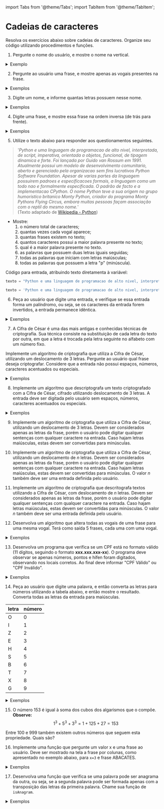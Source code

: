 import Tabs from '@theme/Tabs';
import TabItem from '@theme/TabItem';

# Cadeias de caracteres

Resolva os exercícios abaixo sobre cadeias de caracteres. Organize seu código utilizando procedimentos e funções.

1. Pergunte o nome do usuário, e mostre o nome na vertical.

<details>
  <summary>Exemplo</summary>

- Entrada:

```
Celso
```

- Saída:

```
C
e
l
s
o
```

</details>

2. Pergunte ao usuário uma frase, e mostre apenas as vogais presentes na frase.

<details>
  <summary>Exemplos</summary>

- Entrada:

```
batata e cebola
```

- Saída:

```
aaaeeoa
```

-------------------
- Entrada:

```
Abacaxi E Acerola
```

- Saída:

```
AaaiEAeoa
```

</details>

3. Digite um nome, e informe quantas letras possuem nesse nome.

<details>
  <summary>Exemplos</summary>

- Entrada:

```
Alessandra
```

- Saída:

```
O nome Alessandra possui 10 letras.
```

--------------------

- Entrada:

```
Adroaldo dos Santos
```

- Saída:

```
O nome Adroaldo dos Santos possui 17 letras.
```

</details>



4. Digite uma frase, e mostre essa frase na ordem inversa (de trás para frente).

<details>
  <summary>Exemplos</summary>

- Entrada:

```
batata e cebola
```

- Saída:

```
alobec e atatab
```

</details>


5. Utilize o texto abaixo para responder aos questionamentos seguintes.
> '*Python e uma linguagem de programacao de alto nivel, interpretada, de script, imperativa, orientada a objetos, funcional, de tipagem dinamica e forte. Foi lançada por Guido van Rossum em 1991. Atualmente possui um modelo de desenvolvimento comunitario, aberto e gerenciado pela organizacao sem fins lucrativos Python Software Foundation. Apesar de varias partes da linguagem possuirem padroes e especificacoes formais, a linguagem como um todo nao e formalmente especificada. O padrão de facto e a implementacao CPython. O nome Python teve a sua origem no grupo humoristico britanico Monty Python, criador do programa Monty Pythons Flying Circus, embora muitas pessoas façam associação com o reptil do mesmo nome.*'  
> (Texto adaptado de [Wikipedia - Python](https://pt.wikipedia.org/wiki/Python))

- Mostre:
    1. o número total de caracteres;
    1. quantas vezes cada vogal aparece;
    1. quantas frases existem no texto;
    1. quantos caracteres possui a maior palavra presente no texto;
    1. qual é a maior palavra presente no texto.
    1. as palavras que possuem duas letras iguais seguidas;
    1. todas as palavras que iniciam com letras maiúsculas;
    1. todas as palavras que possuem a letra "p" (minúscula).

Código para entrada, atribuindo texto diretamenta à variável:

<Tabs groupId='language'>
  <TabItem value="java" label="Java">

```javascript
texto = "Python e uma linguagem de programacao de alto nivel, interpretada, de script, imperativa, orientada a objetos, funcional, de tipagem dinamica e forte. Foi lançada por Guido van Rossum em 1991. Atualmente possui um modelo de desenvolvimento comunitario, aberto e gerenciado pela organizacao sem fins lucrativos Python Software Foundation. Apesar de varias partes da linguagem possuirem padroes e especificacoes formais, a linguagem como um todo nao e formalmente especificada. O padrao de facto e a implementacao CPython. O nome Python teve a sua origem no grupo humoristico britanico Monty Python, criador do programa Monty Pythons Flying Circus, embora muitas pessoas façam associacao com o reptil do mesmo nome."
```

  </TabItem>
  <TabItem value="python" label="Python">

```python
texto = 'Python e uma linguagem de programacao de alto nivel, interpretada, de script, imperativa, orientada a objetos, funcional, de tipagem dinamica e forte. Foi lançada por Guido van Rossum em 1991. Atualmente possui um modelo de desenvolvimento comunitario, aberto e gerenciado pela organizacao sem fins lucrativos Python Software Foundation. Apesar de varias partes da linguagem possuirem padroes e especificacoes formais, a linguagem como um todo nao e formalmente especificada. O padrao de facto e a implementacao CPython. O nome Python teve a sua origem no grupo humoristico britanico Monty Python, criador do programa Monty Pythons Flying Circus, embora muitas pessoas façam associacao com o reptil do mesmo nome.'
```

  </TabItem>
</Tabs>

6. Peça ao usuário que digite uma entrada, e verifique se essa entrada forma um palíndromo, ou seja, se os caracteres da entrada forem invertidos, a entrada permanece idêntica. 

<details>
  <summary>Exemplos</summary>

- Entrada:

```
A mala nada na lama
```

- Saída:

```
A frase "A mala nada na lama" é um palíndromo
```

--------------------

- Entrada:

```
o breve verbo
```

- Saída:

```
A frase "o breve verbo" é um palíndromo
```

--------------------

- Entrada:

```
anotaram a data da maratona
```

- Saída:

```
A frase "anotaram a data da maratona é um palíndromo"
```

--------------------

- Entrada:

```
anotaram as datas da maratona
```

- Saída:

```
A frase "anotaram as datas da maratona não é um palíndromo"
```

</details>

7. A Cifra de César é uma das mais antigas e conhecidas técnicas de criptografia. Sua técnica consiste na substituição de cada letra do texto por outra, em que a letra é trocada pela letra seguinte no alfabeto com um número fixo.

Implemente um algoritmo de criptografia que utiliza a Cifra de César, utilizando um deslocamento de $3$ letras. Pergunte ao usuário qual frase deseja criptografar. Considere que a entrada não possui espaços, números, caracteres acentuados ou especiais.

<details>
  <summary>Exemplos</summary>

- Entrada:

```
python
```

- Saída:

```
sbwkrq
```
**Observe**: p->s,y->b,t->w,h->k,o->r e n->q.

--------------------

- Entrada:

```
java
```

- Saída:

```
mdyd
```

--------------------

```
anotaramadatadamaratona
```

- Saída:

```
dqrwaudpdgdwdgdpdudwrqd
```

--------------------

```
xadrez
```

- Saída:

```
adguhc
```

</details>

8. Implemente um algoritmo que descriptografa um texto criptografado com a Cifra de César, cifrado utilizando deslocamento de $3$ letras. A entrada deve ser digitada pelo usuário sem espaços, números, caracteres acentuados ou especiais.

<details>
  <summary>Exemplos</summary>

- Entrada:

```
sbwkrq
```

- Saída:

```
python
```
**Observe**: s->p, b->y, w->t, k->h, r->o e q->n.

--------------------

- Entrada:

```
mdyd
```

- Saída:

```
java
```

--------------------

```
dqrwaudpdgdwdgdpdudwrqd
```

- Saída:

```
anotaramadatadamaratona
```

--------------------

```
adguhc
```

- Saída:

```
xadrez
```

</details>

9. Implemente um algoritmo de criptografia que utiliza a Cifra de César, utilizando um deslocamento de $3$ letras. Devem ser considerados apenas as letras da frase, porém o usuário pode digitar qualquer sentenças com qualquer caractere na entrada. Caso hajam letras maiúsculas, estas devem ser convertidas para minúsculas.

10. Implemente um algoritmo de criptografia que utiliza a Cifra de César, utilizando um deslocamento de $n$ letras. Devem ser considerados apenas as letras da frase, porém o usuário pode digitar qualquer sentenças com qualquer caractere na entrada. Caso hajam letras maiúsculas, estas devem ser convertidas para minúsculas. O valor $n$ também deve ser uma entrada definida pelo usuário.

11. Implemente um algoritmo de criptografia que descritografa textos utilizando a Cifra de César, com deslocamento de $n$ letras. Devem ser considerados apenas as letras da frase, porém o usuário pode digitar qualquer sentenças com qualquer caractere na entrada. Caso hajam letras maiúsculas, estas devem ser convertidas para minúsculas. O valor $n$ também deve ser uma entrada definida pelo usuário.


12. Desenvolva um algoritmo que altera todas as vogais de uma frase para uma mesma vogal. Terá como saída 5 frases, cada uma com uma vogal.

<details>
  <summary>Exemplos</summary>

- Entrada:

```
o sapo nao lava o pe. nao lava porque nao quer
```

- Saída:

```
a sapa naa lava a pa. naa lava parqaa naa qaar
e sepe nee leve e pe. nee leve perqee nee qeer
i sipi nii livi i pi. nii livi pirqii nii qiir
o sopo noo lovo o po. noo lovo porqoo noo qoor
u supu nuu luvu u pu. nuu luvu purquu nuu quur
```

</details>

13. Desenvolva um programa que verifica se um CPF está no formato válido (11 dígitos, seguindo o formato **xxx.xxx.xxx-xx**). O programa deve observar se apenas números, pontos e hífen foram digitados, observando nos locais corretos. Ao final deve informar "CPF Válido" ou "CPF Inválido".

<details>
  <summary>Exemplos</summary>

|Entrada   |Saída           |
|----------|----------------|
|123.456.789-01|CPF Válido  |
|12.3456.789-01|CPF Inválido|
|12X.456.789-01|CPF Inválido|
|12345678901   |CPF Inválido|
|12.3456.789-01|CPF Inválido|
|123-456.789-01|CPF Inválido|

</details>



<!-- 13. Importe a biblioteca
```py
from random import shuffle
```
e utilize a função 
```py
shuffle(palavra)
```
para embaralhar uma palavra. Com isto, implemente um jogo que mostra uma palavra embaralhada ao usuário, que deve adivinhar qual é a palavra original. Cadastre algumas palavras no código, e faça com que o sistema escolha uma delas aleatoriamente. O usuário ganha ou perde conforme adivinha corretamente ou incorretamente a palavra original. -->



14. Peça ao usuário que digite uma palavra, e então converta as letras para números utilizando a tabela abaixo, e então mostre o resultado. Converta todas as letras da entrada para maiúsculas.

|letra|número|
|----|----|
|O|0|
|I|1|
|Z|2|
|E|3|
|H|4|
|S|5|
|B|6|
|T|7|
|X|8|
|G|9|

<details>
  <summary>Exemplos</summary>

- Entrada:

```
STREAM
```

- Saída:

```
57R3AM
```

------------------

- Entrada:

```
pool
```

- Saída:

```
P00L
```

------------------

- Entrada:

```
algoritmos
```

- Saída:

```
AL90R17M05
```

------------------


</details>

15. O número 153 é igual à soma dos cubos dos algarismos que o compõe.  
**Observe:**  
$$
1^3+5^3+3^3 = 1 + 125 + 27 = 153
$$

Entre 100 e 999 também existem outros números que seguem esta propriedade. Quais são?



16. Implemente uma função que pergunte um valor x e uma frase ao usuário. Deve ser mostrado na tela a frase por colunas, como apresentado no exemplo abaixo, para `x=3` e frase ABACATES.

<details>
  <summary>Exemplos</summary>
Observe que:
```
A B A
C A T
E S
```  
O resultado deve ser o formato acima lido de cima para baixo, esquerda par a direita.

- Entrada:
```
3
ABACATES
```
- Saída: 
```
ACEBASAT
```

--------------------

- Entrada
```
2
PARALELO
```

- Saída
```
PRLLAAEO
```

</details>


17. Desenvolva uma função que verifica se uma palavra pode ser anagrama da outra, ou seja, se a segunda palavra pode ser formada apenas com a transposição das letras da primeira palavra. Chame sua função de `isAnagram`.

<details>
  <summary>Exemplos</summary>

- Entrada:

```
ABACATES
ACEBASAT
```

- Saída:

```
verdadeiro
```

--------------------


- Entrada:

```
primeira
marifrei
```

- Saída:

```
falso
```

--------------------

- Entrada:

```
frase
resaf
```

- Saída:

```
verdadeiro
```

--------------------

- Entrada:

```
pudim
batata
```

- Saída:

```
falso
```

--------------------

- Entrada:

```
abcdef
cbafed
```

- Saída:

```
verdadeiro
```

--------------------

- Entrada:

```
sera
ser
```

- Saída:

```
falso
```

--------------------

- Entrada:

```
ba
aba
```

- Saída:

```
falso
```

--------------------

- Entrada:

```
Roma
Amor
```

- Saída:

```
verdadeiro
```

--------------------

- Entrada:

```
ovni
ovo
```

- Saída:

```
falso
```

--------------------


<!-- |Entrada|Entrada|Saida| -->
<!-- |-|-|-| -->
<!-- |`ABACATES`| `ACEBASAT` |`True`| -->
<!-- |`primeira`|`marifrei`|`False`| -->
<!-- |`frase`| `resaf`|`True`| -->
<!-- |`pudim`|`batata`|`False`| -->
<!-- |`abcdef`|`cbafed`|`True`| -->
<!-- |`sera`|`ser`|`False`| -->
<!-- |`ba`|`aba`|`False`| -->
<!-- |`Roma`|`Amor`|`True`| -->
<!-- |`ovni`|`ovo`|`False`| -->

</details>